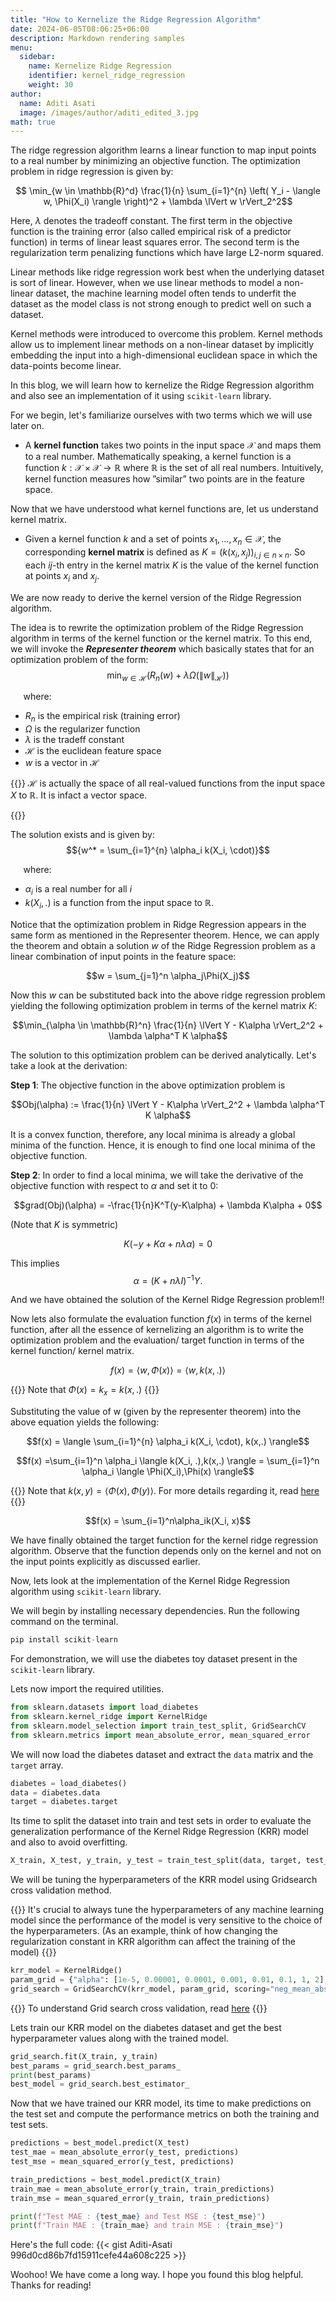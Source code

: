 ```yaml
---
title: "How to Kernelize the Ridge Regression Algorithm"
date: 2024-06-05T08:06:25+06:00
description: Markdown rendering samples
menu:
  sidebar:
    name: Kernelize Ridge Regression
    identifier: kernel_ridge_regression
    weight: 30
author:
  name: Aditi Asati
  image: /images/author/aditi_edited_3.jpg
math: true
---
```


The ridge regression algorithm learns a linear function to map input points to a real number by minimizing an objective function. The optimization problem in ridge regression is given by:

$$
\min_{w \in \mathbb{R}^d} \frac{1}{n} \sum_{i=1}^{n} \left( Y_i - \langle w, \Phi(X_i) \rangle \right)^2 + \lambda \lVert w \rVert_2^2$$

Here, $\lambda$ denotes the tradeoff constant. The first term in the objective function is the training error (also called empirical risk of a predictor function) in terms of linear least squares error. The second term is the regularization term penalizing functions which have large L2-norm squared.  

Linear methods like ridge regression work best when the underlying dataset is sort of linear. However, when we use linear methods to model a non-linear dataset, the machine learning model often tends to underfit the dataset as the model class is not strong enough to predict well on such a dataset.

Kernel methods were introduced to overcome this problem. Kernel methods allow us to implement linear methods on a non-linear dataset by implicitly embedding the input into a high-dimensional euclidean space in which the data-points become linear. 

In this blog, we will learn how to kernelize the Ridge Regression algorithm and also see an implementation of it using `scikit-learn` library.

For we begin, let's familiarize ourselves with two terms which we will use later on. 

- A **kernel function** takes two points in the input space $\mathcal{X}$ and maps them to a real number. Mathematically speaking, a kernel function is a function $k : \mathcal{X} \times \mathcal{X} \rightarrow \mathbb{R}$ where $\mathbb{R}$ is the set of all real numbers. Intuitively, kernel function measures how ”similar” two points are in the feature space.

Now that we have understood what kernel functions are, let us understand kernel matrix.

* Given a kernel function $k$ and a set of points $x_1, ..., x_n \in \mathcal{X}$, the corresponding **kernel matrix** is defined as $K = (k(x_i, x_j))_{i,j \in n \times n}$. So each $ij$-th entry in the kernel matrix $K$ is the value of the kernel function at points $x_i$ and $x_j$.

We are now ready to derive the kernel version of the Ridge Regression algorithm.

The idea is to rewrite the optimization problem of the Ridge Regression algorithm in terms of the kernel function or the kernel matrix. To this end, we will invoke the ***Representer theorem*** which basically states that for an optimization problem of the form:
$$ \min_{w \in \mathcal{H}} \left( R_n(w) + \lambda \Omega(\|w\|_{\mathcal{H}}) \right) $$ 

$\quad$ where:
- $R_n$ is the empirical risk (training error) 
- $\Omega$ is the regularizer function
- $\lambda$ is the tradeff constant
- $\mathcal{H}$ is the euclidean feature space 
- $w$ is a vector in $\mathcal{H}$ 

{{<alert type="tip">}}
$\mathcal{H}$ is actually the space of all real-valued functions from the input space $X$ to $\mathbb{R}$. It is infact a vector space.

{{</alert>}}

The solution exists and is given by:
$${w^* = \sum_{i=1}^{n} \alpha_i k(X_i, \cdot)}$$

$\quad$ where:
- $\alpha_i$ is a real number for all $i$
- $k(X_i, .)$ is a function from the input space to $\mathbb{R}$.

Notice that the optimization problem in Ridge Regression appears in the same form as mentioned in the Representer theorem. 
Hence, we can apply the theorem and obtain a solution $w$ of the Ridge Regression problem as a linear combination of input points in the feature space:

$$w = \sum_{j=1}^n \alpha_j\Phi(X_j)$$

Now this $w$ can be substituted back into the above ridge regression problem yielding the following optimization problem in terms of the kernel matrix $K$:

$$\min_{\alpha \in \mathbb{R}^n} \frac{1}{n} \lVert Y - K\alpha \rVert_2^2 + \lambda \alpha^T K \alpha$$

The solution to this optimization problem can be derived analytically. Let's take a look at the derivation:

**Step 1**:
The objective function in the above optimization problem is 

$$Obj(\alpha) := \frac{1}{n} \lVert Y - K\alpha \rVert_2^2 + \lambda \alpha^T K \alpha$$

It is a convex function, therefore, any local minima is already a global minima of the function. Hence, it is enough to find one local minima of the objective function.

**Step 2**:
In order to find a local minima, we will take the derivative of the objective function with respect to $\alpha$ and set it to 0:

$$grad(Obj)(\alpha) = -\frac{1}{n}K^T(y-K\alpha) + \lambda K\alpha + 0$$

(Note that $K$ is symmetric)

$$K(-y + K\alpha + n\lambda \alpha) = 0$$

This implies
$$\alpha = (K + n\lambda I)^{-1}Y.$$

And we have obtained the solution of the Kernel Ridge Regression problem!!

Now lets also formulate the evaluation function $f(x)$ in terms of the kernel function, after all the essence of kernelizing an algorithm is to write the optimization problem and the evaluation/ target function in terms of the kernel function/ kernel matrix.

$$f(x) = \langle w, \Phi(x) \rangle = \langle w, k(x, .) \rangle$$

{{<alert type="info">}}
Note that $\Phi(x) = k_x = k(x, .)$
{{</alert>}}

Substituting the value of w (given by the representer theorem) into the above equation yields the following:

$$f(x) = \langle \sum_{i=1}^{n} \alpha_i k(X_i, \cdot), k(x,.) \rangle$$


$$f(x) =\sum_{i=1}^n \alpha_i \langle k(X_i, .),k(x,.) \rangle = \sum_{i=1}^n \alpha_i \langle \Phi(X_i),\Phi(x) \rangle$$

{{<alert type="info">}}
Note that $k(x,y) = \langle \Phi(x), \Phi(y) \rangle$. For more details regarding it, read [here](https://drive.google.com/file/d/1QbEQNjbfIPkVEe-qEvwFPEyLx-tg255r/view?usp=sharing)
{{</alert>}}

$$f(x) = \sum_{i=1}^n\alpha_ik(X_i, x)$$

We have finally obtained the target function for the kernel ridge regression algorithm. Observe that the function depends only on the kernel and not on the input points explicitly as discussed earlier. 

Now, lets look at the implementation of the Kernel Ridge Regression algorithm using `scikit-learn` library.

We will begin by installing necessary dependencies.
Run the following command on the terminal.

```py
pip install scikit-learn
```

For demonstration, we will use the diabetes toy dataset present in the `scikit-learn` library.

Lets now import the required utilities.

```py
from sklearn.datasets import load_diabetes
from sklearn.kernel_ridge import KernelRidge
from sklearn.model_selection import train_test_split, GridSearchCV
from sklearn.metrics import mean_absolute_error, mean_squared_error
```

We will now load the diabetes dataset and extract the `data` matrix and the `target` array.

```py
diabetes = load_diabetes()
data = diabetes.data
target = diabetes.target
```

Its time to split the dataset into train and test sets in order to evaluate the generalization performance of the Kernel Ridge Regression (KRR) model and also to avoid overfitting.

```py
X_train, X_test, y_train, y_test = train_test_split(data, target, test_size=0.2)
```

We will be tuning the hyperparameters of the KRR model using Gridsearch cross validation method. 

{{<alert type="info">}}
It's crucial to always tune the hyperparameters of any machine learning model since the performance of the model is very sensitive to the choice of the hyperparameters. (As an example, think of how changing the regularization constant in KRR algorithm can affect the training of the model)
{{</alert>}}

```py
krr_model = KernelRidge()
param_grid = {"alpha": [1e-5, 0.00001, 0.0001, 0.001, 0.01, 0.1, 1, 2], "kernel": ["linear", "rbf", "poly", "sigmoid", ]}
grid_search = GridSearchCV(krr_model, param_grid, scoring="neg_mean_absolute_error", n_jobs=-1, cv=5)
```
{{<alert type="info">}}
To understand Grid search cross validation, read [here](https://towardsdatascience.com/cross-validation-and-grid-search-efa64b127c1b)
{{</alert>}}

Lets train our KRR model on the diabetes dataset and get the best hyperparameter values along with the trained model.

```py
grid_search.fit(X_train, y_train)
best_params = grid_search.best_params_
print(best_params)
best_model = grid_search.best_estimator_
```

Now that we have trained our KRR model, its time to make predictions on the test set and compute the performance metrics on both the training and test sets.

```py
predictions = best_model.predict(X_test)
test_mae = mean_absolute_error(y_test, predictions)
test_mse = mean_squared_error(y_test, predictions)

train_predictions = best_model.predict(X_train)
train_mae = mean_absolute_error(y_train, train_predictions)
train_mse = mean_squared_error(y_train, train_predictions)

print(f"Test MAE : {test_mae} and Test MSE : {test_mse}")
print(f"Train MAE : {train_mae} and train MSE : {train_mse}")
```

Here's the full code:
{{< gist Aditi-Asati 996d0cd86b7fd15911cefe44a608c225 >}}

Woohoo! We have come a long way. I hope you found this blog helpful.
Thanks for reading!